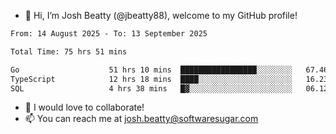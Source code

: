 - 👋 Hi, I’m Josh Beatty (@jbeatty88), welcome to my GitHub profile!

<!--START_SECTION:waka-->

```txt
From: 14 August 2025 - To: 13 September 2025

Total Time: 75 hrs 51 mins

Go                    51 hrs 10 mins  █████████████████░░░░░░░░   67.46 %
TypeScript            12 hrs 18 mins  ████░░░░░░░░░░░░░░░░░░░░░   16.23 %
SQL                   4 hrs 38 mins   █▓░░░░░░░░░░░░░░░░░░░░░░░   06.12 %
```

<!--END_SECTION:waka-->

- 💞️ I would love to collaborate!
- 📫 You can reach me at josh.beatty@softwaresugar.com

<!---
jbeatty88/jbeatty88 is a ✨ special ✨ repository because its `README.md` (this file) appears on your GitHub profile.
You can click the Preview link to take a look at your changes.
--->
